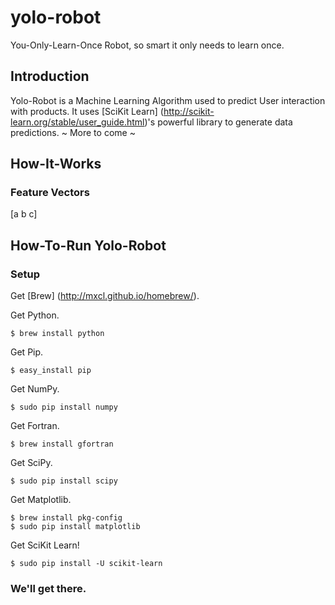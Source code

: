 yolo-robot
==========

You-Only-Learn-Once Robot, so smart it only needs to learn once. 

Introduction
------------
Yolo-Robot is a Machine Learning Algorithm used to predict User interaction with products. 
It uses [SciKit Learn] (http://scikit-learn.org/stable/user_guide.html)'s powerful library to generate data predictions.
~ More to come ~

How-It-Works
------------
### Feature Vectors
[a b c]


How-To-Run Yolo-Robot
---------------------
### Setup
Get [Brew] (http://mxcl.github.io/homebrew/).

Get Python.

	$ brew install python

Get Pip.

	$ easy_install pip

Get NumPy.

	$ sudo pip install numpy

Get Fortran.

	$ brew install gfortran

Get SciPy.

	$ sudo pip install scipy

Get Matplotlib.

	$ brew install pkg-config
	$ sudo pip install matplotlib

Get SciKit Learn!

	$ sudo pip install -U scikit-learn

### We'll get there.
